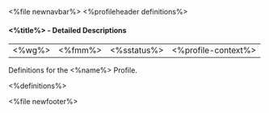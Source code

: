 &lt;%file newnavbar%&gt;
&lt;%profileheader definitions%&gt;
#### &lt;%title%&gt; - Detailed Descriptions

|              |               |                   |                           |
|--------------|---------------|-------------------|---------------------------|
| &lt;%wg%&gt; | &lt;%fmm%&gt; | &lt;%sstatus%&gt; | &lt;%profile-context%&gt; |

Definitions for the &lt;%name%&gt; Profile.

&lt;%definitions%&gt;

&lt;%file newfooter%&gt;
